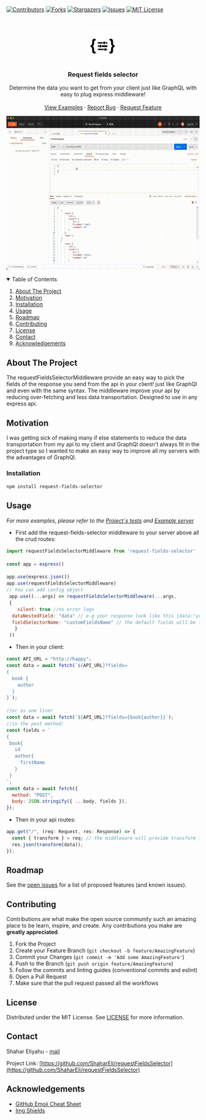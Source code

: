 [![Contributors][contributors-shield]][contributors-url]
[![Forks][forks-shield]][forks-url]
[![Stargazers][stars-shield]][stars-url]
[![Issues][issues-shield]][issues-url]
[![MIT License][license-shield]][license-url]

<br />
<p align="center">
  <a href="https://github.com/ShaharEli/requestFieldsSelector">
    <img src="https://github.com/ShaharEli/requestFieldsSelector/blob/master/assets/logo.png?raw=true" alt="Logo" width="80" height="80">
  </a>

  <h3 align="center">Request fields selector</h3>

  <p align="center">
    Determine the data you want to get from your client just like GraphQL with easy to plug express middleware!
    <br />
    <br />
    <a href="https://github.com/ShaharEli/requestFieldsSelector/blob/master/__tests__/middleware.test.ts">View Examples</a>
    ·
    <a href="https://github.com/ShaharEli/requestFieldsSelector/issues">Report Bug</a>
    ·
    <a href="https://github.com/ShaharEli/requestFieldsSelector/issues">Request Feature</a>
  </p>
</p>
<p align="center">
  <img src="https://github.com/ShaharEli/requestFieldsSelector/blob/master/assets/requestFieldSelectorShowcase.gif" width="600" height="400" />
</p>

<details open="open">
  <summary>Table of Contents</summary>
  <ol>
    <li>
      <a href="#about-the-project">About The Project</a>
    </li>
      <li>
      <a href="#motivation">Motivation</a>
    </li>
    <li><a href="#installation">Installation</a></li>
    <li><a href="#usage">Usage</a></li>
    <li><a href="#roadmap">Roadmap</a></li>
    <li><a href="#contributing">Contributing</a></li>
    <li><a href="#license">License</a></li>
    <li><a href="#contact">Contact</a></li>
    <li><a href="#acknowledgements">Acknowledgements</a></li>
    
  </ol>
</details>

## About The Project

The requestFieldsSelectorMiddleware provide an easy way to pick the fields of the response you send from the api in your client! just like GraphQl and even with the same syntax. The middleware improve your api by reducing over-fetching and less data transportation. Designed to use in any express api.

## Motivation

I was getting sick of making many if else statements to reduce the data transportation from my api to my client and GraphQl doesn't always fit in the project type so I wanted to make an easy way to improve all my servers with the advantages of GraphQl.

### Installation

```sh
npm install request-fields-selector
```

## Usage

_For more examples, please refer to the [Project`s tests](https://github.com/ShaharEli/requestFieldsSelector/blob/master/__tests__/middleware.test.ts) and [Example server](https://github.com/ShaharEli/requestFieldsSelector/blob/master/example)_

- First add the request-fields-selector middleware to your server above all the crud routes:

```js
import requestFieldsSelectorMiddleware from 'request-fields-selector'

const app = express()

app.use(express.json())
app.use(requestFieldsSelectorMiddleware)
// You can add config object
 app.use((...args) => requestFieldsSelectorMiddleware(...args,
 {
    silent: true //no error logs
  dataNestedField: "data" // e.g your response look like this {data:"your data",status:"ok",...} the value that will be transformed will be data
  fieldSelectorName: "customFieldsName" // the default fields will be taken from your req.query or req.body and called "fields"
   }
 ))
```

- Then in your client:

```js
const API_URL = "http://happy";
const data = await fetch(`${API_URL}?fields=
{
  book {
    author
  }
}`);

//or as one liner
const data = await fetch(`${API_URL}?fields={book{author}}`);
//in the post method:
const fields = `
{
 book{
   id
   author{
     firstName
   }
 }
`;
const data = await fetch({
  method: "POST",
  body: JSON.stringify({ ...body, fields }),
});
```

- Then in your api routes:

```js
app.get("/", (req: Request, res: Response) => {
  const { transform } = req; // the middleware will provide transform function that will match the client fields to the data you about to send - if error happen it will send the whole data
  res.json(transform(data));
});
```

## Roadmap

See the [open issues](https://github.com/ShaharEli/requestFieldsSelector/issues) for a list of proposed features (and known issues).

<!-- CONTRIBUTING -->

## Contributing

Contributions are what make the open source community such an amazing place to be learn, inspire, and create. Any contributions you make are **greatly appreciated**.

1. Fork the Project
2. Create your Feature Branch (`git checkout -b feature/AmazingFeature`)
3. Commit your Changes (`git commit -m 'Add some AmazingFeature'`)
4. Push to the Branch (`git push origin feature/AmazingFeature`)
5. Follow the commits and linting guides (conventional commits and eslint)
6. Open a Pull Request
7. Make sure that the pull request passed all the workflows

## License

Distributed under the MIT License. See [LICENSE](https://github.com/othneildrew/Best-README-Template/blob/master/LICENSE.txt) for more information.

<!-- CONTACT -->

## Contact

Shahar Eliyahu - [mail](shahar.e3@gmail.com)

Project Link: [https://github.com/ShaharEli/requestFieldsSelector](https://github.com/ShaharEli/requestFieldsSelector)

<!-- ACKNOWLEDGEMENTS -->

## Acknowledgements

- [GitHub Emoji Cheat Sheet](https://www.webpagefx.com/tools/emoji-cheat-sheet)
- [Img Shields](https://shields.io)

[contributors-shield]: https://img.shields.io/github/contributors/ShaharEli/requestFieldsSelector.svg?style=for-the-badge
[contributors-url]: https://github.com/ShaharEli/requestFieldsSelector/graphs/contributors
[forks-shield]: https://img.shields.io/github/forks/ShaharEli/requestFieldsSelector.svg?style=for-the-badge
[forks-url]: https://github.com/ShaharEli/requestFieldsSelector/network/members
[stars-shield]: https://img.shields.io/github/stars/ShaharEli/requestFieldsSelector.svg?style=for-the-badge
[stars-url]: https://github.com/ShaharEli/requestFieldsSelector/stargazers
[issues-shield]: https://img.shields.io/github/issues/ShaharEli/requestFieldsSelector.svg?style=for-the-badge
[issues-url]: https://github.com/ShaharEli/requestFieldsSelector/issues
[license-shield]: https://img.shields.io/github/license/othneildrew/Best-README-Template.svg?style=for-the-badge
[license-url]: https://github.com/othneildrew/Best-README-Template/blob/master/LICENSE.txt
